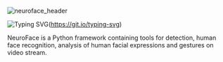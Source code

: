 ![neuroface_header](https://user-images.githubusercontent.com/83948828/178101505-a6654269-c692-41f1-b508-9ff51068fd3f.jpg)

![Typing SVG](https://readme-typing-svg.herokuapp.com?size=100&color=F7F7F7&center=true&vCenter=true&width=1875&height=100&lines=NeuroFace)(https://git.io/typing-svg)

NeuroFace is a Python framework containing tools for detection, human face recognition, analysis of human facial expressions and gestures on video stream.
